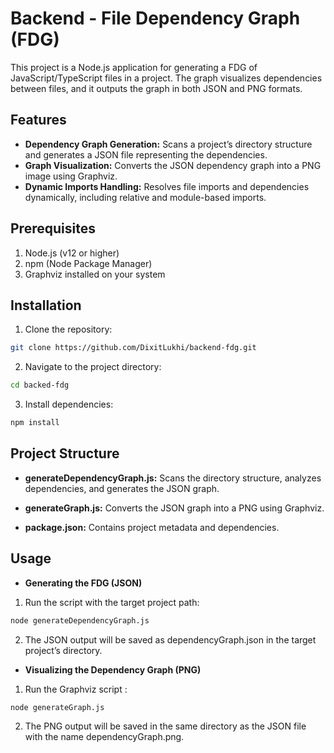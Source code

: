 # Backend - File Dependency Graph (FDG)

This project is a Node.js application for generating a FDG of JavaScript/TypeScript files in a project. The graph visualizes dependencies between files, and it outputs the graph in both JSON and PNG formats.

## Features

- **Dependency Graph Generation:** Scans a project’s directory structure and generates a JSON file representing the dependencies.
- **Graph Visualization:** Converts the JSON dependency graph into a PNG image using Graphviz.
- **Dynamic Imports Handling:** Resolves file imports and dependencies dynamically, including relative and module-based imports.

## Prerequisites

1. Node.js (v12 or higher)
2. npm (Node Package Manager)
3. Graphviz installed on your system 

## Installation

1. Clone the repository:
```sh
git clone https://github.com/DixitLukhi/backend-fdg.git
```
2. Navigate to the project directory:
```sh
cd backed-fdg
```
3. Install dependencies:
```sh
npm install
```

## Project Structure
- **generateDependencyGraph.js:** Scans the directory structure, analyzes dependencies, and generates the JSON graph.

- **generateGraph.js:** Converts the JSON graph into a PNG using Graphviz.

- **package.json:** Contains project metadata and dependencies.

## Usage
- **Generating the FDG (JSON)**
1. Run the script with the target project path:
```sh
node generateDependencyGraph.js
```
2. The JSON output will be saved as dependencyGraph.json in the target project’s directory.

- **Visualizing the Dependency Graph (PNG)**
1. Run the Graphviz script :
```sh
node generateGraph.js
```

2. The PNG output will be saved in the same directory as the JSON file with the name dependencyGraph.png.